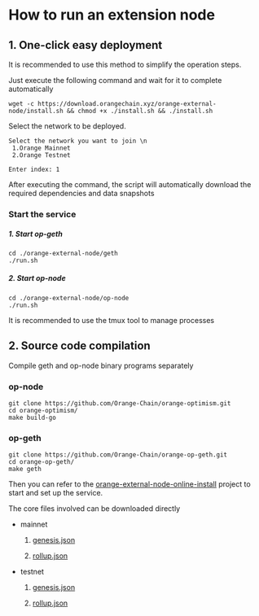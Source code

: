 # How to run an extension node

## 1. One-click easy deployment

It is recommended to use this method to simplify the operation steps.

Just execute the following command and wait for it to complete automatically

```shell
wget -c https://download.orangechain.xyz/orange-external-node/install.sh && chmod +x ./install.sh && ./install.sh
```

Select the network to be deployed.

```
Select the network you want to join \n
 1.Orange Mainnet
 2.Orange Testnet

Enter index: 1
```

After executing the command, the script will automatically download the required dependencies and data snapshots

### Start the service

##### 1. Start op-geth

```shell
cd ./orange-external-node/geth
./run.sh
```

##### 2. Start op-node

```
cd ./orange-external-node/op-node
./run.sh
```

It is recommended to use the tmux tool to manage processes



## 2. Source code compilation

Compile geth and op-node binary programs separately

### op-node

```shell
git clone https://github.com/Orange-Chain/orange-optimism.git
cd orange-optimism/
make build-go
```

### op-geth

```shell
git clone https://github.com/Orange-Chain/orange-op-geth.git
cd orange-op-geth/
make geth
```

Then you can refer to the [orange-external-node-online-install](https://github.com/Orange-Chain/orange-external-node-online-install) project to start and set up the service.

The core files involved can be downloaded directly

- mainnet

  1. [genesis.json](https://github.com/Orange-Chain/orange-external-node-online-install/blob/main/orange-external-node/geth/mainnet/config/genesis.json)

  2. [rollup.json](https://github.com/Orange-Chain/orange-external-node-online-install/blob/main/orange-external-node/op-node/mainnet/config/rollup.json)

- testnet

  1. [genesis.json](https://github.com/Orange-Chain/orange-external-node-online-install/blob/main/orange-external-node/geth/testnet/config/genesis.json)

  2. [rollup.json](https://github.com/Orange-Chain/orange-external-node-online-install/blob/main/orange-external-node/op-node/testnet/config/rollup.json)